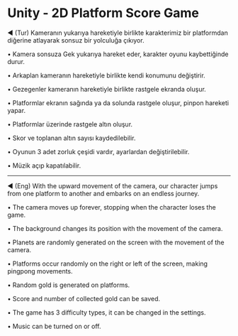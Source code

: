 # Unity - 2D Platform Score Game

◄ (Tur) Kameranın yukarıya hareketiyle birlikte karakterimiz bir platformdan diğerine atlayarak sonsuz bir yolculuğa çıkıyor.

• Kamera sonsuza Gek yukarıya hareket eder, karakter oyunu kaybettiğinde durur.

• Arkaplan kameranın hareketiyle birlikte kendi konumunu değiştirir.

• Gezegenler kameranın hareketiyle birlikte rastgele ekranda oluşur.

• Platformlar ekranın sağında ya da solunda rastgele oluşur, pinpon hareketi yapar.

• Platformlar üzerinde rastgele altın oluşur.

• Skor ve toplanan altın sayısı kaydedilebilir.

• Oyunun 3 adet zorluk çeşidi vardır, ayarlardan değiştirilebilir.

• Müzik açıp kapatılabilir.

-------
◄ (Eng) With the upward movement of the camera, our character jumps from one platform to another and embarks on an endless journey.

• The camera moves up forever, stopping when the character loses the game.

• The background changes its position with the movement of the camera.

• Planets are randomly generated on the screen with the movement of the camera.

• Platforms occur randomly on the right or left of the screen, making pingpong movements.

• Random gold is generated on platforms.

• Score and number of collected gold can be saved.

• The game has 3 difficulty types, it can be changed in the settings.

• Music can be turned on or off.
